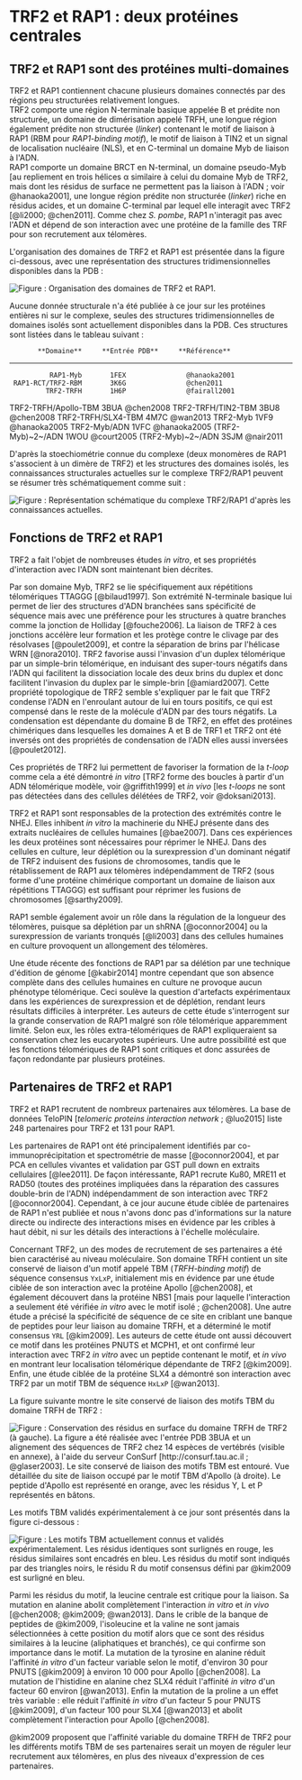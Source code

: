 # TRF2 et RAP1 : deux protéines centrales

## TRF2 et RAP1 sont des protéines multi-domaines

TRF2 et RAP1 contiennent chacune plusieurs domaines connectés par des régions
peu structurées relativement longues.  
TRF2 comporte une région N-terminale basique appelée B et prédite non
structurée, un domaine de dimérisation appelé TRFH, une longue région également
prédite non structurée (*linker*) contenant le motif de liaison à RAP1 (RBM pour
*RAP1-binding motif*), le motif de liaison à TIN2 et un signal de localisation
nucléaire (NLS), et en C-terminal un domaine Myb de liaison à l'ADN.  
RAP1 comporte un domaine BRCT en N-terminal, un domaine pseudo-Myb
[au repliement en trois hélices α similaire à celui du domaine Myb de TRF2,
mais dont les résidus de surface ne permettent pas la liaison à l'ADN ; voir
@hanaoka2001], une longue région prédite non structurée (*linker*) riche en
résidus acides, et un domaine C-terminal par lequel elle interagit avec TRF2
[@li2000; @chen2011]. Comme chez *S. pombe*, RAP1 n'interagit pas avec l'ADN et
dépend de son interaction avec une protéine de la famille des TRF pour son
recrutement aux télomères.

L'organisation des domaines de TRF2 et RAP1 est présentée dans la figure
ci-dessous, avec une représentation des structures tridimensionnelles
disponibles dans la PDB :

![Figure : Organisation des domaines de TRF2 et RAP1.](intro/figures/domaines-trf2-rap1.png)

Aucune donnée structurale n'a été publiée à ce jour sur les protéines entières
ni sur le complexe, seules des structures tridimensionnelles de domaines isolés
sont actuellement disponibles dans la PDB. Ces structures sont listées dans le
tableau suivant :

           **Domaine**     **Entrée PDB**     **Référence**
----------------------    ----------------    ----------------
              RAP1-Myb       1FEX               @hanaoka2001
     RAP1-RCT/TRF2-RBM       3K6G               @chen2011
             TRF2-TRFH       1H6P               @fairall2001
  TRF2-TRFH/Apollo-TBM       3BUA               @chen2008
    TRF2-TRFH/TIN2-TBM       3BU8               @chen2008
    TRF2-TRFH/SLX4-TBM       4M7C               @wan2013
              TRF2-Myb       1VF9               @hanaoka2005
          TRF2-Myb/ADN       1VFC               @hanaoka2005
     (TRF2-Myb)~2~/ADN       1WOU               @court2005
     (TRF2-Myb)~2~/ADN       3SJM               @nair2011

D'après la stoechiométrie connue du complexe (deux monomères de RAP1 s'associent
à un dimère de TRF2) et les structures des domaines isolés, les connaissances
structurales actuelles sur le complexe TRF2/RAP1 peuvent se résumer très
schématiquement comme suit :

![Figure : Représentation schématique du complexe TRF2/RAP1 d'après les connaissances actuelles.](intro/figures/cplx-t2r1-schema.png)


## Fonctions de TRF2 et RAP1

TRF2 a fait l'objet de nombreuses études *in vitro*, et ses propriétés
d'interaction avec l'ADN sont maintenant bien décrites.

Par son domaine Myb, TRF2 se lie spécifiquement aux répétitions télomériques
TTAGGG [@bilaud1997]. Son extrémité N-terminale basique lui permet de lier des
structures d'ADN branchées sans spécificité de séquence mais avec une préférence
pour les structures à quatre branches comme la jonction de Holliday
[@fouche2006]. La liaison de TRF2 à ces jonctions accélère leur formation et les
protège contre le clivage par des résolvases [@poulet2009], et contre la
séparation de brins par l'hélicase WRN [@nora2010]. TRF2 favorise aussi
l'invasion d'un duplex télomérique par un simple-brin télomérique, en induisant
des super-tours négatifs dans l'ADN qui facilitent la dissociation locale des
deux brins du duplex et donc facilitent l'invasion du duplex par le simple-brin
[@amiard2007]. Cette propriété topologique de TRF2 semble s'expliquer par le
fait que TRF2 condense l'ADN en l'enroulant autour de lui en tours positifs, ce
qui est compensé dans le reste de la molécule d'ADN par des tours négatifs.
La condensation est dépendante du domaine B de TRF2, en effet des protéines
chimériques dans lesquelles les domaines A et B de TRF1 et TRF2 ont été inversés
ont des propriétés de condensation de l'ADN elles aussi inversées [@poulet2012].

Ces propriétés de TRF2 lui permettent de favoriser la formation de la *t-loop*
comme cela a été démontré *in vitro* [TRF2 forme des boucles à partir d'un ADN
télomérique modèle, voir @griffith1999] et *in vivo* [les *t-loops* ne sont pas
détectées dans des cellules délétées de TRF2, voir @doksani2013].

TRF2 et RAP1 sont responsables de la protection des extrémités contre le NHEJ.
Elles inhibent *in vitro* la machinerie du NHEJ présente dans des extraits
nucléaires de cellules humaines [@bae2007]. Dans ces expériences les deux
protéines sont nécessaires pour réprimer le NHEJ. Dans des cellules en culture,
leur déplétion ou la surexpression d'un dominant négatif de TRF2 induisent des
fusions de chromosomes, tandis que le rétablissement de RAP1 aux télomères
indépendamment de TRF2 (sous forme d'une protéine chimérique comportant un
domaine de liaison aux répétitions TTAGGG) est suffisant pour réprimer les
fusions de chromosomes [@sarthy2009].

RAP1 semble également avoir un rôle dans la régulation de la longueur des
télomères, puisque sa déplétion par un shRNA [@oconnor2004] ou la surexpression
de variants tronqués [@li2003] dans des cellules humaines en culture provoquent
un allongement des télomères.

Une étude récente des fonctions de RAP1 par sa délétion par une technique
d'édition de génome [@kabir2014] montre cependant que son absence complète dans
des cellules humaines en culture ne provoque aucun phénotype télomérique.
Ceci soulève la question d'artefacts expérimentaux dans les expériences de
surexpression et de déplétion, rendant leurs résultats difficiles à interpréter.
Les auteurs de cette étude s'interrogent sur la grande conservation de RAP1
malgré son rôle télomérique apparemment limité. Selon eux, les rôles
extra-télomériques de RAP1 expliqueraient sa conservation chez les eucaryotes
supérieurs. Une autre possibilité est que les fonctions télomériques de RAP1
sont critiques et donc assurées de façon redondante par plusieurs protéines.


## Partenaires de TRF2 et RAP1

TRF2 et RAP1 recrutent de nombreux partenaires aux télomères. La base de données
TeloPIN [*telomeric proteins interaction network* ; @luo2015] liste 248
partenaires pour TRF2 et 131 pour RAP1.

Les partenaires de RAP1 ont été principalement identifiés par
co-immunoprécipitation et spectrométrie de masse [@oconnor2004], et par PCA en
cellules vivantes et validation par GST pull down en extraits cellulaires
[@lee2011]. De façon intéressante, RAP1 recrute Ku80, MRE11 et RAD50 (toutes des
protéines impliquées dans la réparation des cassures double-brin de l'ADN)
indépendamment de son interaction avec TRF2 [@oconnor2004]. Cependant, à ce jour
aucune étude ciblée de partenaires de RAP1 n'est publiée et nous n'avons donc
pas d'informations sur la nature directe ou indirecte des interactions mises en
évidence par les cribles à haut débit, ni sur les détails des interactions
à l'échelle moléculaire.

Concernant TRF2, un des modes de recrutement de ses partenaires a été bien
caractérisé au niveau moléculaire. Son domaine TRFH contient un site conservé de
liaison d'un motif appelé TBM (*TRFH-binding motif*) de séquence consensus
`YxLxP`, initialement mis en évidence par une étude ciblée de son interaction
avec la protéine Apollo [@chen2008], et également découvert dans la protéine
NBS1 [mais pour laquelle l'interaction a seulement été vérifiée *in vitro* avec
le motif isolé ; @chen2008]. Une autre étude a précisé la spécificité de
séquence de ce site en criblant une banque de peptides pour leur liaison au
domaine TRFH, et a déterminé le motif consensus `YRL` [@kim2009]. Les auteurs de
cette étude ont aussi découvert ce motif dans les protéines PNUTS et MCPH1, et
ont confirmé leur interaction avec TRF2 *in vitro* avec un peptide contenant le
motif, et *in vivo* en montrant leur localisation télomérique dépendante de TRF2
[@kim2009]. Enfin, une étude ciblée de la protéine SLX4 a démontré son
interaction avec TRF2 par un motif TBM de séquence `HxLxP` [@wan2013].

La figure suivante montre le site conservé de liaison des motifs TBM du domaine
TRFH de TRF2 :

![Figure : **Conservation des résidus en surface du domaine TRFH de TRF2** (à gauche). La figure a été réalisée avec l'entrée PDB 3BUA et un alignement des séquences de TRF2 chez 14 espèces de vertébrés (visible en annexe), à l'aide du serveur ConSurf [<http://consurf.tau.ac.il> ; @glaser2003]. Le site conservé de liaison des motifs TBM est entouré. **Vue détaillée du site de liaison occupé par le motif TBM d'Apollo** (à droite). Le peptide d'Apollo est représenté en orange, avec les résidus Y, L et P représentés en bâtons.](intro/figures/trfh-consurf-tbm.png)

Les motifs TBM validés expérimentalement à ce jour sont présentés dans la figure
ci-dessous :

![Figure : Les motifs TBM actuellement connus et validés expérimentalement. Les résidus identiques sont surlignés en rouge, les résidus similaires sont encadrés en bleu. Les résidus du motif sont indiqués par des triangles noirs, le résidu R du motif consensus défini par @kim2009 est surligné en bleu.](intro/figures/tbms-connus.png)

Parmi les résidus du motif, la leucine centrale est critique pour la liaison.
Sa mutation en alanine abolit complètement l'interaction *in vitro* et *in vivo*
[@chen2008; @kim2009; @wan2013]. Dans le crible de la banque de peptides de
@kim2009, l'isoleucine et la valine ne sont jamais sélectionnées à cette
position du motif alors que ce sont des résidus similaires à la leucine
(aliphatiques et branchés), ce qui confirme son importance dans le motif.
La mutation de la tyrosine en alanine réduit l'affinité *in vitro* d'un facteur
variable selon le motif, d'environ 30 pour PNUTS [@kim2009] à environ 10 000
pour Apollo [@chen2008]. La mutation de l'histidine en alanine chez SLX4 réduit
l'affinité *in vitro* d'un facteur 60 environ [@wan2013]. Enfin la mutation de
la proline a un effet très variable : elle réduit l'affinité *in vitro* d'un
facteur 5 pour PNUTS [@kim2009], d'un facteur 100 pour SLX4 [@wan2013] et abolit
complètement l'interaction pour Apollo [@chen2008].

@kim2009 proposent que l'affinité variable du domaine TRFH de TRF2 pour les
différents motifs TBM de ses partenaires serait un moyen de réguler leur
recrutement aux télomères, en plus des niveaux d'expression de ces partenaires.

